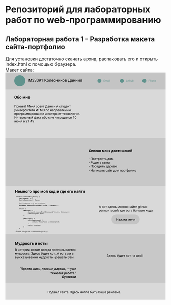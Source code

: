 # Репозиторий для лабораторных работ по web-программированию
## Лабораторная работа 1 - Разработка макета сайта-портфолио
Для установки достаточно скачать архив, распаковать его и открыть index.html с помощью браузера. <br/>
Макет сайта:
![макет сайта](/maket.png)
